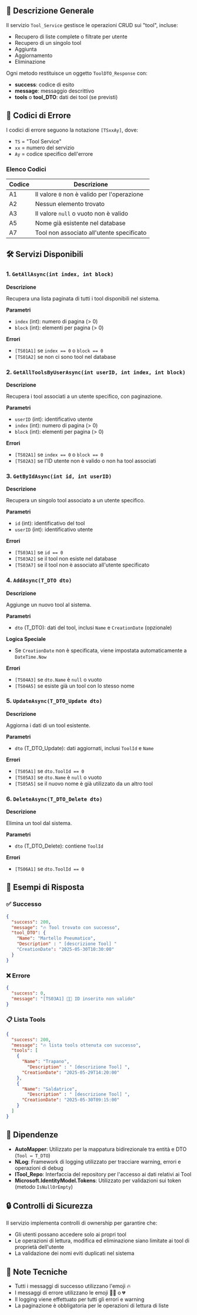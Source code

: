 ## 📌 Descrizione Generale

Il servizio `Tool_Service` gestisce le operazioni CRUD sui "tool", incluse:

- Recupero di liste complete o filtrate per utente
- Recupero di un singolo tool
- Aggiunta
- Aggiornamento
- Eliminazione

Ogni metodo restituisce un oggetto `ToolDTO_Response` con:

- **success**: codice di esito
- **message**: messaggio descrittivo
- **tools** o **tool_DTO**: dati dei tool (se previsti)

## 🧾 Codici di Errore

I codici di errore seguono la notazione `[TSxxAy]`, dove:

- `TS` = "Tool Service"
- `xx` = numero del servizio
- `Ay` = codice specifico dell'errore

### Elenco Codici

| Codice | Descrizione |
| --- | --- |
| A1 | Il valore `0` non è valido per l'operazione |
| A2 | Nessun elemento trovato |
| A3 | Il valore `null` o vuoto non è valido |
| A5 | Nome già esistente nel database |
| A7 | Tool non associato all'utente specificato |

## 🛠️ Servizi Disponibili

### 1. `GetAllAsync(int index, int block)`

**Descrizione**

Recupera una lista paginata di tutti i tool disponibili nel sistema.

**Parametri**

- `index` (int): numero di pagina (> 0)
- `block` (int): elementi per pagina (> 0)

**Errori**

- `[TS01A1]` se `index == 0` o `block == 0`
- `[TS01A2]` se non ci sono tool nel database

### 2. `GetAllToolsByUserAsync(int userID, int index, int block)`

**Descrizione**

Recupera i tool associati a un utente specifico, con paginazione.

**Parametri**

- `userID` (int): identificativo utente
- `index` (int): numero di pagina (> 0)
- `block` (int): elementi per pagina (> 0)

**Errori**

- `[TS02A1]` se `index == 0` o `block == 0`
- `[TS02A3]` se l'ID utente non è valido o non ha tool associati

### 3. `GetByIdAsync(int id, int userID)`

**Descrizione**

Recupera un singolo tool associato a un utente specifico.

**Parametri**

- `id` (int): identificativo del tool
- `userID` (int): identificativo utente

**Errori**

- `[TS03A1]` se `id == 0`
- `[TS03A2]` se il tool non esiste nel database
- `[TS03A7]` se il tool non è associato all'utente specificato

### 4. `AddAsync(T_DTO dto)`

**Descrizione**

Aggiunge un nuovo tool al sistema.

**Parametri**

- `dto` (T_DTO): dati del tool, inclusi `Name` e `CreationDate` (opzionale)

**Logica Speciale**

- Se `CreationDate` non è specificata, viene impostata automaticamente a `DateTime.Now`

**Errori**

- `[TS04A3]` se `dto.Name` è `null` o vuoto
- `[TS04A5]` se esiste già un tool con lo stesso nome

### 5. `UpdateAsync(T_DTO_Update dto)`

**Descrizione**

Aggiorna i dati di un tool esistente.

**Parametri**

- `dto` (T_DTO_Update): dati aggiornati, inclusi `ToolId` e `Name`

**Errori**

- `[TS05A1]` se `dto.ToolId == 0`
- `[TS05A3]` se `dto.Name` è `null` o vuoto
- `[TS05A5]` se il nuovo nome è già utilizzato da un altro tool

### 6. `DeleteAsync(T_DTO_Delete dto)`

**Descrizione**

Elimina un tool dal sistema.

**Parametri**

- `dto` (T_DTO_Delete): contiene `ToolId`

**Errori**

- `[TS06A1]` se `dto.ToolId == 0`

## 🧪 Esempi di Risposta

### ✅ Successo

```json
{
  "success": 200,
  "message": "🔥 Tool trovato con successo",
  "tool_DTO": {
    "Name": "Martello Pneumatico",
    "Description" : " [descrizione Tool] "
    "CreationDate": "2025-05-30T10:30:00"
  }
}

```

### ❌ Errore

```json
{
  "success": 0,
  "message": "[TS03A1] 🚠🥀 ID inserito non valido"
}

```

### 📋 Lista Tools

```json
{
  "success": 200,
  "message": "🔥 lista tools ottenuta con successo",
  "tools": [
    {
      "Name": "Trapano",
	    "Description" : " [descrizione Tool] ",
      "CreationDate": "2025-05-29T14:20:00"
    },
    {
      "Name": "Saldatrice",
	    "Description" : " [descrizione Tool] ",
      "CreationDate": "2025-05-30T09:15:00"
    }
  ]
}

```

## 🧰 Dipendenze

- **AutoMapper**: Utilizzato per la mappatura bidirezionale tra entità e DTO (`Tool ↔ T_DTO`)
- **NLog**: Framework di logging utilizzato per tracciare warning, errori e operazioni di debug
- **ITool_Repo**: Interfaccia del repository per l'accesso ai dati relativi ai Tool
- **Microsoft.IdentityModel.Tokens**: Utilizzato per validazioni sui token (metodo `IsNullOrEmpty`)

## 🔒 Controlli di Sicurezza

Il servizio implementa controlli di ownership per garantire che:

- Gli utenti possano accedere solo ai propri tool
- Le operazioni di lettura, modifica ed eliminazione siano limitate ai tool di proprietà dell'utente
- La validazione dei nomi eviti duplicati nel sistema

## 📝 Note Tecniche

- Tutti i messaggi di successo utilizzano l'emoji 🔥
- I messaggi di errore utilizzano le emoji 🚠🥀 o 💔
- Il logging viene effettuato per tutti gli errori e warning
- La paginazione è obbligatoria per le operazioni di lettura di liste